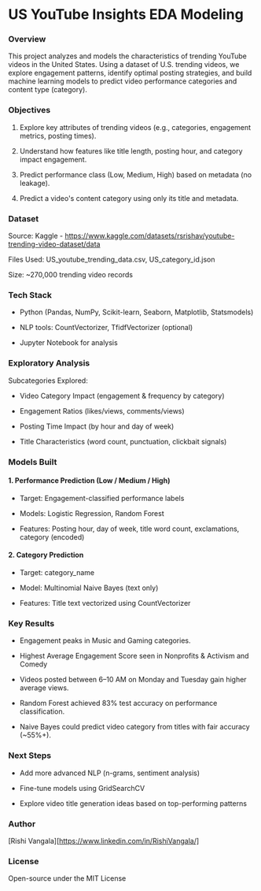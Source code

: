 # US YouTube Insights EDA Modeling

### Overview

This project analyzes and models the characteristics of trending YouTube videos in the United States. Using a dataset of U.S. trending videos, we explore engagement patterns, identify optimal posting strategies, and build machine learning models to predict video performance categories and content type (category).

### Objectives

1. Explore key attributes of trending videos (e.g., categories, engagement metrics, posting times).

2. Understand how features like title length, posting hour, and category impact engagement.

3. Predict performance class (Low, Medium, High) based on metadata (no leakage).

4. Predict a video's content category using only its title and metadata.

### Dataset

Source: Kaggle - https://www.kaggle.com/datasets/rsrishav/youtube-trending-video-dataset/data

Files Used: US_youtube_trending_data.csv, US_category_id.json

Size: ~270,000 trending video records

### Tech Stack

* Python (Pandas, NumPy, Scikit-learn, Seaborn, Matplotlib, Statsmodels)

* NLP tools: CountVectorizer, TfidfVectorizer (optional)

* Jupyter Notebook for analysis

### Exploratory Analysis

Subcategories Explored:

* Video Category Impact (engagement & frequency by category)

* Engagement Ratios (likes/views, comments/views)

* Posting Time Impact (by hour and day of week)

* Title Characteristics (word count, punctuation, clickbait signals)

### Models Built

#### 1. Performance Prediction (Low / Medium / High)

  * Target: Engagement-classified performance labels

  * Models: Logistic Regression, Random Forest

  * Features: Posting hour, day of week, title word count, exclamations, category (encoded)

#### 2. Category Prediction

  * Target: category_name

  * Model: Multinomial Naive Bayes (text only)

  * Features: Title text vectorized using CountVectorizer

### Key Results

* Engagement peaks in Music and Gaming categories.
  
* Highest Average Engagement Score seen in Nonprofits & Activism and Comedy

* Videos posted between 6–10 AM on Monday and Tuesday gain higher average views.

* Random Forest achieved 83% test accuracy on performance classification.

* Naive Bayes could predict video category from titles with fair accuracy (~55%+).

### Next Steps

* Add more advanced NLP (n-grams, sentiment analysis)

* Fine-tune models using GridSearchCV

* Explore video title generation ideas based on top-performing patterns

### Author

[Rishi Vangala][https://www.linkedin.com/in/RishiVangala/]

### License

Open-source under the MIT License

